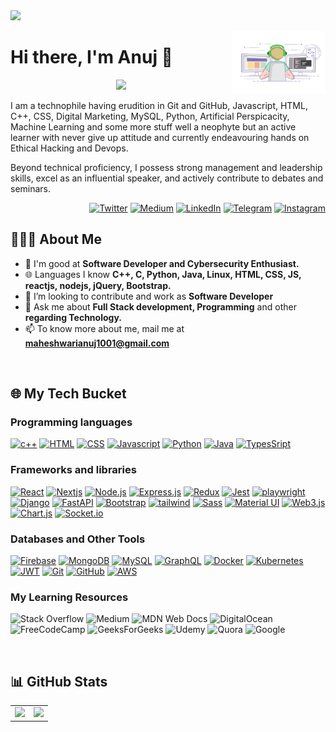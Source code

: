 <img src="https://komarev.com/ghpvc/?username=dummy-co-der&label=Profile%20views&color=0e75b6&style=flat">
<p>
    <img align="right" alt="GIF" src="Images/ReadMe.gif" width="150" height="100" />
</p>

# Hi there, I'm Anuj 👋
<p align="center">
    <img
        src="https://readme-typing-svg.herokuapp.com?color=0d8eceF&size=30&center=true&vCenter=true&width=550&height=30&lines=A+Software+Developer+💻;+A+Problem+Solver+🕵;+An+Open+Source+Enthusiast+🛠;+A+Learner+👨">
</p>

I am a technophile having erudition in Git and GitHub, Javascript, HTML, C++, CSS, Digital Marketing, MySQL, Python, Artificial Perspicacity, Machine Learning and some more stuff well a neophyte but an active learner with never give up attitude and currently endeavouring hands on Ethical Hacking and Devops.

Beyond technical proficiency, I possess strong management and leadership skills, excel as an influential speaker, and actively contribute to debates and seminars.

<p align="end">
    <a href="https://twitter.com/anujmaheshwri" target="blank"><img alt="Twitter"
            src="https://img.shields.io/badge/Twitter-gray?style=flat-square&logo=x" /></a>
    <a href="https://medium.com/@anujmaheshwri"><img alt="Medium"
            src="https://img.shields.io/badge/Medium-gray?style=flat-square&logo=medium"></a>
    <a href="https://www.linkedin.com/in/anujmaheshwri/"><img alt="LinkedIn"
            src="https://img.shields.io/badge/LinkedIn-gray?style=flat-square&logo=linkedin"></a>
    <a href="https://t.me/anujmaheshwri"><img alt="Telegram"
            src="https://img.shields.io/badge/Telegram-gray?style=flat-square&logo=telegram"></a>
    <a href="https://www.instagram.com/_anuj._.maheshwari_/"><img alt="Instagram"
            src="https://img.shields.io/badge/Instagram-gray?style=flat-square&logo=instagram"></a>
</p>

## 👨🏻‍💻 About Me

- 🌱 I'm good at **Software Developer and Cybersecurity Enthusiast.**
- 🌐 Languages I know **C++, C, Python, Java, Linux, HTML, CSS, JS, reactjs, nodejs, jQuery, Bootstrap.**
- 👯 I’m looking to contribute and work as **Software Developer**
- 💬 Ask me about **Full Stack development, Programming** and other **regarding Technology.**
- 📫 To know more about me, mail me at **maheshwarianuj1001@gmail.com**

<br>

## 🌐 My Tech Bucket

### Programming languages
<p>
    <a href="#"><img alt="c++"
            src="https://img.shields.io/badge/C%2B%2B-00599C?style=for-the-badge&logo=c%2B%2B&logoColor=white"></a>
    <a href="#"><img alt="HTML"
            src="https://img.shields.io/badge/HTML5-E34F26?style=for-the-badge&logo=html5&logoColor=white"></a>
    <a href="#"><img alt="CSS"
            src="https://img.shields.io/badge/CSS3-1572B6?style=for-the-badge&logo=css3&logoColor=white"></a>
    <a href="#"><img alt="Javascript"
            src="https://img.shields.io/badge/JavaScript-323330?style=for-the-badge&logo=javascript&logoColor=F7DF1E"></a>
    <a href="#"><img alt="Python"
            src="https://img.shields.io/badge/Python-FFD43B?style=for-the-badge&logo=python&logoColor=blue"></a>
    <a href="#"><img alt="Java"
            src="https://img.shields.io/badge/Java-ED8B00?style=for-the-badge&logo=java&logoColor=white"></a>
    <a href="#"><img alt="TypesSript"
            src="https://img.shields.io/badge/TypeScript-007ACC?style=for-the-badge&logo=typescript&logoColor=white"></a>
</p>

### Frameworks and libraries
<p>
    <a href="#"><img alt="React"
            src="https://img.shields.io/badge/React-20232a.svg?style=for-the-badge&logo=react&logoColor=%2361DAFB"></a>
    <a href="#"><img alt="Nextjs"
            src="https://img.shields.io/badge/Next-black?style=for-the-badge&logo=next.js&logoColor=white"></a>
    <a href="#"><img alt="Node.js"
            src="https://img.shields.io/badge/Node.js-339933?style=for-the-badge&logo=nodedotjs&logoColor=white"></a>
    <a href="#"><img alt="Express.js"
            src="https://img.shields.io/badge/Express.js-000000?style=for-the-badge&logo=express&logoColor=white"></a>
    <a href="#"><img alt="Redux"
            src="https://img.shields.io/badge/Redux-593D88?style=for-the-badge&logo=redux&logoColor=white"></a>
    <a href="#"><img alt="Jest"
            src="https://img.shields.io/badge/Jest-20232a.svg?style=for-the-badge&logo=jest&logoColor=%2361DAFB"></a>
    <a href="#"><img alt="playwright"
            src="https://img.shields.io/badge/playwright-%010101.svg?style=for-the-badge&logo=playwright&logoColor=green"></a>
    <a href="#"><img alt="Django"
            src="https://img.shields.io/badge/Django-092E20?style=for-the-badge&logo=django&logoColor=green"></a>
    <a href="#"><img alt="FastAPI"
            src="https://img.shields.io/badge/fastapi-109989?style=for-the-badge&logo=FASTAPI&logoColor=white"></a>
    <a href="#"><img alt="Bootstrap"
            src="https://img.shields.io/badge/Bootstrap-563D7C?style=for-the-badge&logo=bootstrap&logoColor=white"></a>
    <a href="#"><img alt="tailwind"
            src="https://img.shields.io/badge/tailwindcss-%2338B2AC.svg?style=for-the-badge&logo=tailwind-css&logoColor=white"></a>
    <a href="#"><img alt="Sass"
            src="https://img.shields.io/badge/Sass-CC6699?style=for-the-badge&logo=sass&logoColor=white"></a>
    <a href="#"><img alt="Material UI"
            src="https://img.shields.io/badge/Material%20UI-007FFF?style=for-the-badge&logo=mui&logoColor=white"></a>
    <a href="#"><img alt="Web3.js"
            src="https://img.shields.io/badge/web3.js-F16822?style=for-the-badge&logo=web3.js&logoColor=white"></a>
    <a href="#"><img alt="Chart.js"
            src="https://img.shields.io/badge/Chart.js-FF6384?style=for-the-badge&logo=chartdotjs&logoColor=white"></a>
    <a href="#"><img alt="Socket.io"
            src="https://img.shields.io/badge/Socket.io-010101?&style=for-the-badge&logo=Socket.io&logoColor=white"></a>
</p>

### Databases and Other Tools
<p>
    <a href="#"><img alt="Firebase"
            src="https://img.shields.io/badge/firebase-ffca28?style=for-the-badge&logo=firebase&logoColor=black"></a>
    <a href="#"><img alt="MongoDB"
            src="https://img.shields.io/badge/MongoDB-4ea94b.svg?logo=mongodb&logoColor=white&style=for-the-badge"></a>
    <a href="#"><img alt="MySQL"
            src="https://img.shields.io/badge/MySQL-005C84?style=for-the-badge&logo=mysql&logoColor=white"></a>
    <a href="#"><img alt="GraphQL"
            src="https://img.shields.io/badge/GraphQl-E10098?style=for-the-badge&logo=graphql&logoColor=white"></a>
    <a href="#"><img alt="Docker"
            src="https://img.shields.io/badge/Docker-2CA5E0?style=for-the-badge&logo=docker&logoColor=white"></a>
    <a href="#"><img alt="Kubernetes"
            src="https://img.shields.io/badge/kubernetes-326ce5.svg?&style=for-the-badge&logo=kubernetes&logoColor=white"></a>
    <a href="#"><img alt="JWT"
            src="https://img.shields.io/badge/JWT-000000?style=for-the-badge&logo=JSON%20web%20tokens&logoColor=white"></a>
    <a href="#"><img alt="Git"
            src="https://img.shields.io/badge/GIT-E44C30?style=for-the-badge&logo=git&logoColor=white"></a>
    <a href="#"><img alt="GitHub"
            src="https://img.shields.io/badge/GitHub-100000?style=for-the-badge&logo=github&logoColor=white"></a>
    <a href="#"><img alt="AWS"
            src="https://img.shields.io/badge/Amazon_AWS-FF9900?style=for-the-badge&logo=amazonaws&logoColor=white"></a>
</p>

### My Learning Resources

![Stack Overflow](https://img.shields.io/badge/-Stackoverflow-FE7A16?style=for-the-badge&logo=stack-overflow&logoColor=white)
![Medium](https://img.shields.io/badge/Medium-12100E?style=for-the-badge&logo=medium&logoColor=white)
![MDN Web Docs](https://img.shields.io/badge/MDN_Web_Docs-black?style=for-the-badge&logo=mdnwebdocs&logoColor=white)
![DigitalOcean](https://img.shields.io/badge/DO_Community-%230167ff.svg?style=for-the-badge&logo=digitalOcean&logoColor=white)
![FreeCodeCamp](https://img.shields.io/badge/Freecodecamp-%23123.svg?&style=for-the-badge&logo=freecodecamp&logoColor=green)
![GeeksForGeeks](https://img.shields.io/badge/GeeksforGeeks-gray?style=for-the-badge&logo=geeksforgeeks&logoColor=35914c)
![Udemy](https://img.shields.io/badge/Udemy-A435F0?style=for-the-badge&logo=Udemy&logoColor=white)
![Quora](https://img.shields.io/badge/Quora-%23B92B27.svg?style=for-the-badge&logo=Quora&logoColor=white)
![Google](https://img.shields.io/badge/google-4285F4?style=for-the-badge&logo=google&logoColor=white)

<br>

## 📊 GitHub Stats
<table>
    <tr>
        <td>
            <img src="https://github-readme-stats.vercel.app/api?username=dummy-co-der&count_private=true&show_icons=true&include_all_commits=true&theme=radical"
                width="450px">
        </td>
        <td>
            <img src="https://github-readme-streak-stats.herokuapp.com/?user=dummy-co-der&theme=radical" width="450px">
        </td>
    </tr>
</table>

<!-- ## ⚙️ Languages & Tools
<table align="left">
    <tr>
        <td align="center" width="96">
            <img src="https://techstack-generator.vercel.app/cpp-icon.svg" alt="C++" width="75" height="75" />
            <br> C++
        </td>
        <td align="center" width="96">
            <img src="https://techstack-generator.vercel.app/python-icon.svg" alt="Python" width="65" height="65" />
            <br> Python
        </td>
        <td align="center" width="96">
            <img src="https://skillicons.dev/icons?i=html" width="48" height="48" alt="HTML" />
            <br> HTML
        </td>
        <td align="center" width="96">
            <img src="https://skillicons.dev/icons?i=css" width="48" height="48" alt="css" />
            <br> CSS
        </td>
        <td align="center" width="96">
            <img src="https://techstack-generator.vercel.app/js-icon.svg" alt="Javascript" width="65" height="65" />
            <br> Javascript
        </td>
        <td align="center" width="96">
            <img src="https://techstack-generator.vercel.app/react-icon.svg" width="48" height="48" alt="react-js" />
            <br> ReactJS
        </td>
        <td align="center" width="96">
            <img src="https://techstack-generator.vercel.app/redux-icon.svg" width="48" height="48" alt="redux" />
            <br> Redux
        </td>
        <td align="center" width="96">
            <img src="https://skillicons.dev/icons?i=express" width="48" height="48" alt="express-js" />
            <br> Express
        </td>
        <td align="center" width="96">
            <img src="https://skillicons.dev/icons?i=nodejs" width="48" height="48" alt="node-js" />
            <br> NodeJS
        </td>
        <td align="center" width="96">
            <img src="https://skillicons.dev/icons?i=mongodb" width="48" height="48" alt="mongoDB" />
            <br> MongoDB
        </td>
    </tr>
    <tr>
        <td align="center" width="96">
            <img src="https://skillicons.dev/icons?i=bootstrap" width="48" height="48" alt="bootstrap" />
            <br> Bootstrap
        </td>
        <td align="center" width="96">
            <img src="https://user-images.githubusercontent.com/25181517/192109061-e138ca71-337c-4019-8d42-4792fdaa7128.png"
                width="48" height="48" alt="Postman" />
            <br> Postman
        </td>
        <td align="center" width="96">
            <img src="https://user-images.githubusercontent.com/25181517/192108372-f71d70ac-7ae6-4c0d-8395-51d8870c2ef0.png"
                width="48" height="48" alt="Git" />
            <br> Git
        </td>
        <td align="center" width="96">
            <img src="https://user-images.githubusercontent.com/25181517/192108374-8da61ba1-99ec-41d7-80b8-fb2f7c0a4948.png"
                width="48" height="48" alt="GitHub" />
            <br> Github
        </td>
        <td align="center" width="96">
            <img src="https://raw.githubusercontent.com/devicons/devicon/master/icons/linux/linux-original.svg"
                alt="Linux" width="48" height="48" />
            <br> Linux
        </td>
        <td align="center" width="96">
            <img src="https://www.kali.org/tools/burpsuite/images/burpsuite-logo.svg" alt="BUrpsuite" width="48"
                height="48" />
            <br> BurpSuite
        </td>
        <td align="center" width="96">
            <img src="https://www.kali.org/tools/metasploit-framework/images/metasploit-framework-logo.svg"
                alt="Metasploit" width="48" height="48" />
            <br> Metasploit
        </td>
        <td align="center" width="96">
            <img src="https://seeklogo.com/images/G/google-cloud-logo-ADE788217F-seeklogo.com.png" alt="Cloud"
                width="48" height="48" />
            <br> Google Cloud
        </td>
        <td align="center" width="96">
            <img src="https://techstack-generator.vercel.app/mysql-icon.svg" width="48" height="48" alt="mysql" />
            <br> MySQL
        </td>
        <td align="center" width="96">
            <img src="https://upload.wikimedia.org/wikipedia/commons/0/08/Canva_icon_2021.svg" width="48" height="48"
                alt="canva" />
            <br> Canva
        </td>
    </tr>
</table> -->
